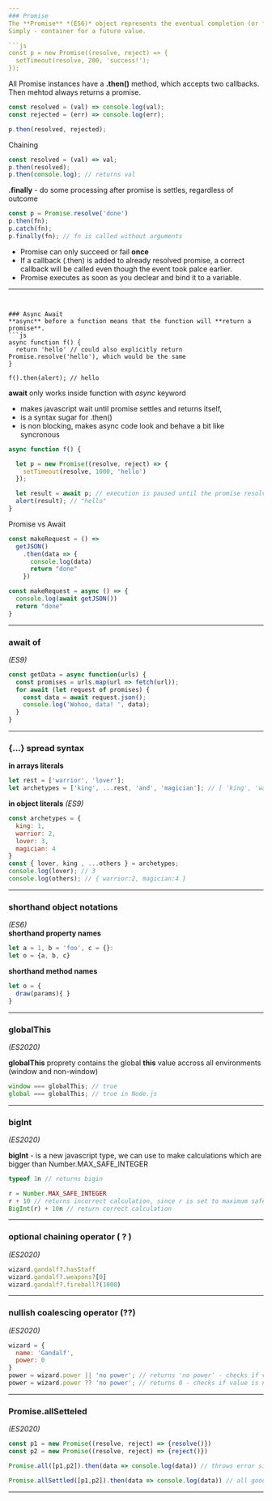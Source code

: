 ```yaml
---
### Promise
The **Promise** *(ES6)* object represents the eventual completion (or failure) of an asynchronous operation and its resulting value.  
Simply - container for a future value.

```js
const p = new Promise((resolve, reject) => {
  setTimeout(resolve, 200, 'success!');
});
```
All Promise instances have a **.then()** method, which accepts two callbacks. Then mehtod always returns a promise.   
```js
const resolved = (val) => console.log(val);
const rejected = (err) => console.log(err);

p.then(resolved, rejected);
```

Chaining  
```js
const resolved = (val) => val;
p.then(resolved);
p.then(console.log); // returns val
```

**.finally** - do some processing after promise is settles, regardless of outcome
```js
const p = Promise.resolve('done')
p.then(fn);
p.catch(fn);
p.finally(fn); // fn is called without arguments
```


* Promise can only succeed or fail **once**
* If a callback (.then) is added to already resolved promise, a correct callback will be called even though the event took palce earlier.
* Promise executes as soon as you declear and bind it to a variable.


---
```


### Async Await
**async** before a function means that the function will **return a promise**.
```js
async function f() {
  return 'hello' // could also explicitly return Promise.resolve('hello'), which would be the same
}

f().then(alert); // hello
```
**await** only works inside function with *async* keyword  
* makes javascript wait until promise settles and returns itself,
* is a syntax sugar for .then()
* is non blocking, makes async code look and behave a bit like syncronous
```js
async function f() {

  let p = new Promise((resolve, reject) => {
    setTimeout(resolve, 1000, 'hello')
  });

  let result = await p; // execution is paused until the promise resolves (*)
  alert(result); // "hello"
}
```
Promise vs Await
```js
const makeRequest = () =>
  getJSON()
    .then(data => {
      console.log(data)
      return "done"
    })

const makeRequest = async () => {
  console.log(await getJSON())
  return "done"
}
```
---
### await of
*(ES9)*
```js
const getData = async function(urls) {
  const promises = urls.map(url => fetch(url));
  for await (let request of promises) {
    const data = await request.json();
    console.log('Wohoo, data! ', data);
  }
}
```


---

### {...} spread syntax

**in arrays literals**
```js
let rest = ['warrior', 'lover']; 
let archetypes = ['king', ...rest, 'and', 'magician']; // [ 'king', 'warrior', 'lover', 'and', 'magician']
```

**in object literals** *(ES9)*
```js
const archetypes = {
  king: 1,
  warrior: 2,
  lover: 3,
  magician: 4
}
const { lover, king , ...others } = archetypes;
console.log(lover); // 3
console.log(others); // { warrior:2, magician:4 }
```
---

### shorthand object notations
*(ES6)*  
**shorthand property names**
```js
let a = 1, b = 'foo', c = {}:
let o = {a, b, c}
```  

**shorthand method names**
```js
let o = { 
  draw(params){ } 
}
```  

---

### globalThis
*(ES2020)*

**globalThis** proprety contains the global **this** value accross all environments (window and non-window)
```js
window === globalThis; // true
global === globalThis; // true in Node.js
``` 

---

### bigInt
*(ES2020)*

**bigInt** - is a new javascript type, we can use to make calculations which are bigger than Number.MAX_SAFE_INTEGER
```js
typeof 1n // returns bigin

r = Number.MAX_SAFE_INTEGER
r + 10 // returns incorrect calculation, since r is set to maximum safe integer value
BigInt(r) + 10n // return correct calculation
``` 

---

### optional chaining operator ( ? )
*(ES2020)*

```js
wizard.gandalf?.hasStaff
wizard.gandalf?.weapons?[0]
wizard.gandalf?.fireball?(1000)
``` 

---

### nullish coalescing operator (??)
*(ES2020)*

```js
wizard = {
  name: 'Gandalf',
  power: 0
}
power = wizard.power || 'no power'; // returns 'no power' - checks if value is 'falsey'
power = wizard.power ?? 'no power'; // returns 0 - checks if value is null/undefined
``` 

---

### Promise.allSetteled
*(ES2020)*

```js
const p1 = new Promise((resolve, reject) => {resolve()})
const p2 = new Promise((resolve, reject) => {reject()})

Promise.all([p1,p2]).then(data => console.log(data)) // throws error since it expects all promises to be resolved

Promise.allSettled([p1,p2]).then(data => console.log(data)) // all good
``` 

---


